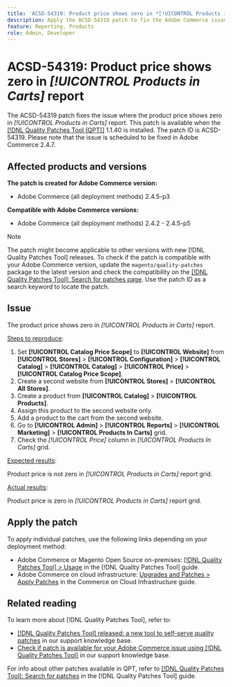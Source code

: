 ```yaml
---
title: 'ACSD-54319: Product price shows zero in *[!UICONTROL Products in Carts]* report'
description: Apply the ACSD-54319 patch to fix the Adobe Commerce issue where the product price shows zero in *[!UICONTROL Products in Carts]* report
feature: Reporting, Products
role: Admin, Developer
---
```

# ACSD-54319: Product price shows zero in *[!UICONTROL Products in Carts]* report

The ACSD-54319 patch fixes the issue where the product price shows zero in *[!UICONTROL Products in Carts]* report. This patch is available when the [[!DNL Quality Patches Tool (QPT)]](/help/announcements/adobe-commerce-announcements/magento-quality-patches-released-new-tool-to-self-serve-quality-patches.md) 1.1.40 is installed. The patch ID is ACSD-54319. Please note that the issue is scheduled to be fixed in Adobe Commerce 2.4.7.

## Affected products and versions

**The patch is created for Adobe Commerce version:**

* Adobe Commerce (all deployment methods) 2.4.5-p3

**Compatible with Adobe Commerce versions:**

* Adobe Commerce (all deployment methods) 2.4.2 - 2.4.5-p5

>[!NOTE]
>
>The patch might become applicable to other versions with new [!DNL Quality Patches Tool] releases. To check if the patch is compatible with your Adobe Commerce version, update the `magento/quality-patches` package to the latest version and check the compatibility on the [[!DNL Quality Patches Tool]: Search for patches page](https://experienceleague.adobe.com/tools/commerce-quality-patches/index.html). Use the patch ID as a search keyword to locate the patch.

## Issue

The product price shows zero in *[!UICONTROL Products in Carts]* report.

<u>Steps to reproduce</u>:

1. Set **[!UICONTROL Catalog Price Scope]** to **[!UICONTROL Website]** from **[!UICONTROL Stores]** > **[!UICONTROL Configuration]** > **[!UICONTROL Catalog]** > **[!UICONTROL Catalog]** > **[!UICONTROL Price]** > **[!UICONTROL Catalog Price Scope]**.
1. Create a second website from **[!UICONTROL Stores]** > **[!UICONTROL All Stores]**.
1. Create a product from **[!UICONTROL Catalog]** > **[!UICONTROL Products]**.
1. Assign this product to the second website only.
1. Add a product to the cart from the second website.
1. Go to **[!UICONTROL Admin]** > **[!UICONTROL Reports]** > **[!UICONTROL Marketing]** > **[!UICONTROL Products In Carts]** grid.
1. Check the *[!UICONTROL Price]* column in *[!UICONTROL Products In Carts]* grid.

<u>Expected results</u>:

Product price is not zero in *[!UICONTROL Products in Carts]* report grid.

<u>Actual results</u>:

Product price is zero in *[!UICONTROL Products in Carts]* report grid.
 
## Apply the patch

To apply individual patches, use the following links depending on your deployment method:

* Adobe Commerce or Magento Open Source on-premises: [[!DNL Quality Patches Tool] > Usage](https://experienceleague.adobe.com/docs/commerce-operations/tools/quality-patches-tool/usage.html) in the [!DNL Quality Patches Tool] guide.
* Adobe Commerce on cloud infrastructure: [Upgrades and Patches > Apply Patches](https://experienceleague.adobe.com/docs/commerce-cloud-service/user-guide/develop/upgrade/apply-patches.html) in the Commerce on Cloud Infrastructure guide.

## Related reading

To learn more about [!DNL Quality Patches Tool], refer to:

* [[!DNL Quality Patches Tool] released: a new tool to self-serve quality patches](/help/announcements/adobe-commerce-announcements/magento-quality-patches-released-new-tool-to-self-serve-quality-patches.md) in our support knowledge base.
* [Check if patch is available for your Adobe Commerce issue using [!DNL Quality Patches Tool]](/help/support-tools/patches-available-in-qpt-tool/check-patch-for-magento-issue-with-magento-quality-patches.md) in our support knowledge base.

For info about other patches available in QPT, refer to [[!DNL Quality Patches Tool]: Search for patches](https://experienceleague.adobe.com/tools/commerce-quality-patches/index.html) in the [!DNL Quality Patches Tool] guide.